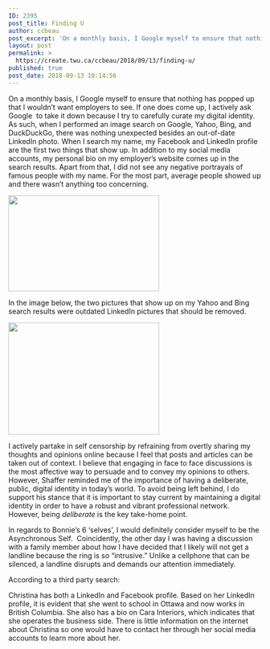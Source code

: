 ```yaml
---
ID: 2395
post_title: Finding U
author: ccbeau
post_excerpt: 'On a monthly basis, I Google myself to ensure that nothing has popped up that I wouldn&rsquo;t want employers to see. If one does come up, I actively ask Google&nbsp; to take it down because I try to carefully curate my digital identity. As such, when I performed an image search on Google, Yahoo, Bing, &hellip; <p><a href="https://create.twu.ca/ccbeau/2018/09/13/finding-u/">Continue reading<span> "Finding U"</span></a></p>'
layout: post
permalink: >
  https://create.twu.ca/ccbeau/2018/09/13/finding-u/
published: true
post_date: 2018-09-13 10:14:56
---
```

On a monthly basis, I Google myself to ensure that nothing has popped up that I wouldn&#8217;t want employers to see. If one does come up, I actively ask Google  to take it down because I try to carefully curate my digital identity. As such, when I performed an image search on Google, Yahoo, Bing, and DuckDuckGo, there was nothing unexpected besides an out-of-date LinkedIn photo. When I search my name, my Facebook and LinkedIn profile are the first two things that show up. In addition to my social media accounts, my personal bio on my employer&#8217;s website comes up in the search results. Apart from that, I did not see any negative portrayals of famous people with my name. For the most part, average people showed up and there wasn&#8217;t anything too concerning.

<img class="alignnone size-medium wp-image-75" src="http://create.twu.ca/ccbeau/files/2018/09/Google-ss-300x191.png" alt="" width="300" height="191" srcset="https://create.twu.ca/ccbeau/files/2018/09/Google-ss-300x191.png 300w, https://create.twu.ca/ccbeau/files/2018/09/Google-ss-768x488.png 768w, https://create.twu.ca/ccbeau/files/2018/09/Google-ss-1024x651.png 1024w" sizes="(max-width: 300px) 100vw, 300px" />

In the image below, the two pictures that show up on my Yahoo and Bing search results were outdated LinkedIn pictures that should be removed.

<img class="alignnone size-medium wp-image-76" src="http://create.twu.ca/ccbeau/files/2018/09/Pixlr-300x223.png" alt="" width="300" height="223" srcset="https://create.twu.ca/ccbeau/files/2018/09/Pixlr-300x223.png 300w, https://create.twu.ca/ccbeau/files/2018/09/Pixlr-768x571.png 768w, https://create.twu.ca/ccbeau/files/2018/09/Pixlr-1024x761.png 1024w, https://create.twu.ca/ccbeau/files/2018/09/Pixlr.png 1486w" sizes="(max-width: 300px) 100vw, 300px" />

I actively partake in self censorship by refraining from overtly sharing my thoughts and opinions online because I feel that posts and articles can be taken out of context. I believe that engaging in face to face discussions is the most affective way to persuade and to convey my opinions to others. However, Shaffer reminded me of the importance of having a deliberate, public, digital identity in today&#8217;s world. To avoid being left behind, I do support his stance that it is important to stay current by maintaining a digital identity in order to have a robust and vibrant professional network.  However, being <em>deliberate</em> is the key take-home point.

In regards to Bonnie&#8217;s 6 &#8216;selves&#8217;, I would definitely consider myself to be the Asynchronous Self.  Coincidently, the other day I was having a discussion with a family member about how I have decided that I likely will not get a landline because the ring is so &#8220;intrusive.&#8221; Unlike a cellphone that can be silenced, a landline disrupts and demands our attention immediately.

According to a third party search:

Christina has both a LinkedIn and Facebook profile. Based on her LinkedIn profile, it is evident that she went to school in Ottawa and now works in British Columbia. She also has a bio on Cara Interiors, which indicates that she operates the business side. There is little information on the internet about Christina so one would have to contact her through her social media accounts to learn more about her.